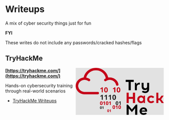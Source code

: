 # Writeups

A mix of cyber security things just for fun

**FYI**

These writes do not include any passwords/cracked hashes/flags

## TryHackMe

<img align="right" src="https://github.com/matthernet/Writeups/blob/main/TryHackMe/images/tryhackme-logo.png" width="280" height="150">

**[https://tryhackme.com/](https://tryhackme.com/)**

Hands-on cybersecurity training through real-world scenarios

* [TryHackMe Writeups](https://github.com/matthernet/Writeups/tree/main/TryHackMe)
